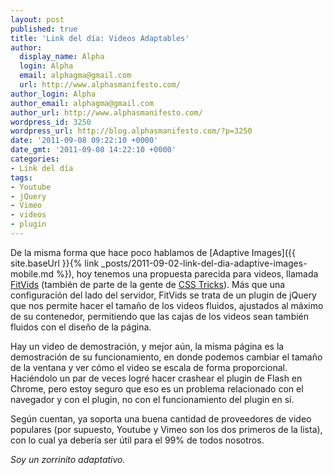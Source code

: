 ```yaml
---
layout: post
published: true
title: 'Link del día: Videos Adaptables'
author:
  display_name: Alpha
  login: Alpha
  email: alphagma@gmail.com
  url: http://www.alphasmanifesto.com/
author_login: Alpha
author_email: alphagma@gmail.com
author_url: http://www.alphasmanifesto.com/
wordpress_id: 3250
wordpress_url: http://blog.alphasmanifesto.com/?p=3250
date: '2011-09-08 09:22:10 +0000'
date_gmt: '2011-09-08 14:22:10 +0000'
categories:
- Link del día
tags:
- Youtube
- jQuery
- Vimeo
- videos
- plugin
---
```


De la misma forma que hace poco hablamos de [Adaptive Images]({{ site.baseUrl }}{% link _posts/2011-09-02-link-del-dia-adaptive-images-mobile.md %}), hoy tenemos una propuesta parecida para videos, llamada [FitVids](http://fitvidsjs.com/) (también de parte de la gente de [CSS Tricks](http://css-tricks.com/14103-fitvids-js/)). Más que una configuración del lado del servidor, FitVids se trata de un plugin de jQuery que nos permite hacer el tamaño de los videos fluidos, ajustados al máximo de su contenedor, permitiendo que las cajas de los videos sean también fluidos con el diseño de la página.

Hay un video de demostración, y mejor aún, la misma página es la demostración de su funcionamiento, en donde podemos cambiar el tamaño de la ventana y ver cómo el video se escala de forma proporcional. Haciéndolo un par de veces logré hacer crashear el plugin de Flash en Chrome, pero estoy seguro que eso es un problema relacionado con el navegador y con el plugin, no con el funcionamiento del plugin en sí.

Según cuentan, ya soporta una buena cantidad de proveedores de video populares (por supuesto, Youtube y Vimeo son los dos primeros de la lista), con lo cual ya debería ser útil para el 99% de todos nosotros.

_Soy un zorrinito adaptativo._
